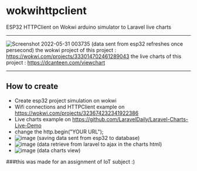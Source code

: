 # wokwihttpclient
ESP32 HTTPClient on Wokwi arduino simulator to Laravel live charts
- - - - -

![Screenshot 2022-05-31 003735](https://user-images.githubusercontent.com/26139678/171033167-b4388c1e-3a17-402d-9b74-81c325050ec7.png)
(data sent from esp32 refreshes once persecond)
the wokwi project of this project : https://wokwi.com/projects/333014702461289043
the live charts of this project : https://dcanteen.com/viewchart
- - - - -
## How to create
- Create esp32 project simulation on wokwi
- Wifi connections and HTTPClient example on https://wokwi.com/projects/323674232341922386
- Live charts example on https://github.com/LaravelDaily/Laravel-Charts-Live-Demo
- change the http.begin("YOUR URL");
- ![image](https://user-images.githubusercontent.com/26139678/171034931-ef7696fc-27b5-4d46-9f22-bb710714c08e.png)
(saving data sent from esp32 to database)
- ![image](https://user-images.githubusercontent.com/26139678/171034630-df2686e8-808e-4d75-9340-6a91182b24b2.png)
(data retrieve from laravel to ajax in the charts html)
- ![image](https://user-images.githubusercontent.com/26139678/171034802-e30100c3-7ae4-44f4-bbd3-62a3d16908e8.png)
(data charts view)


###this was made for an assignment of IoT subject
:)


